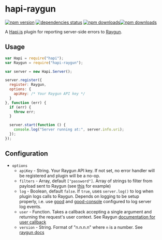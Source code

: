 # hapi-raygun

[![npm version](https://badge.fury.io/js/hapi-raygun.svg)](https://www.npmjs.com/package/hapi-raygun) [![dependencies status](https://david-dm.org/craigbeck/hapi-raygun.svg)](https://david-dm.org/craigbeck/hapi-raygun) [![npm downloads](https://img.shields.io/npm/dt/hapi-raygun.svg)](https://www.npmjs.com/package/hapi-raygun)[![npm downloads](https://img.shields.io/npm/dm/hapi-raygun.svg)](https://www.npmjs.com/package/hapi-raygun)


A [Hapi.js](http://hapijs.com) plugin for reporting server-side errors to [Raygun](https://raygun.io).

## Usage

```js
var Hapi = require("hapi");
var Raygun = require("hapi-raygun");

var server = new Hapi.Server();

server.register({
  register: Raygun,
  options: {
    apiKey: /* Your Raygun API key */
  }
}, function (err) {
  if (err) {
    throw err;
  }

  server.start(function () {
    console.log("Server running at:", server.info.uri);
  });
});
```

## Configuration

- `options`
  - `apiKey` - String. Your Raygun API key. If not set, no error handler will be registered and plugin will be a no-op.
  - `filters` - Array, default `["password"]`. Array of strings to filter from payload sent to Raygun (see [this](https://github.com/MindscapeHQ/raygun4node#sending-request-data) for example)
  - `log` - Boolean, default `false`. If `true`, uses `server.log()` to log when plugin logs calls to Raygun. Depends on logging to be setup properly, i.e. use [good](https://github.com/hapijs/good) and [good-console](https://github.com/hapijs/good-console) configured to log server log events.
  - `user` - Function. Takes a callback accepting a single argument and returning the request's user context. See Raygun [documentation for user callback](https://github.com/MindscapeHQ/raygun4node#affected-user-tracking)
  - `version` - String. Format of "n.n.n.n" where `n` is a number. See [raygun docs](https://github.com/MindscapeHQ/raygun4node#version-tracking)
